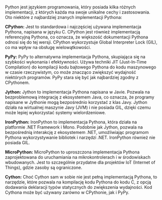 Python jest językiem programowania, który posiada kilka różnych implementacji, z których każda ma swoje unikalne cechy i zastosowania. 
Oto niektóre z najbardziej znanych implementacji Pythona:

**CPython:** 
Jest to standardowa i najczęściej używana implementacja Pythona, napisana w języku C. 
CPython jest również implementacją referencyjną Pythona, co oznacza, że większość dokumentacji Pythona odnosi się do tej wersji. 
CPython wykorzystuje Global Interpreter Lock (GIL), co ma wpływ na obsługę wielowątkowości.

**PyPy:** 
PyPy to alternatywna implementacja Pythona, skupiająca się na szybkości wykonania i efektywności. 
Używa techniki JIT (Just-In-Time Compilation) do kompilacji kodu bajtowego Pythona do kodu maszynowego w czasie rzeczywistym, 
co może znacząco zwiększyć wydajność niektórych programów. PyPy stara się być jak najbardziej zgodny z CPythonem.

**Jython:** 
Jython to implementacja Pythona napisana w Javie. Pozwala na bezproblemową integrację z ekosystemem Java, 
co oznacza, że programy napisane w Jythonie mogą bezpośrednio korzystać z klas Javy. 
Jython działa na wirtualnej maszynie Javy (JVM) i nie posiada GIL, dzięki czemu może lepiej wykorzystać systemy wielordzeniowe.

**IronPython:** 
IronPython to implementacja Pythona, która działa na platformie .NET Framework i Mono. 
Podobnie jak Jython, pozwala na bezpośrednią interakcję z ekosystemem .NET, umożliwiając programom Pythona 
wykorzystywanie bibliotek i narzędzi .NET. IronPython również nie posiada GIL.

**MicroPython:** 
MicroPython to uproszczona implementacja Pythona zaprojektowana do uruchamiania na mikrokontrolerach i w środowiskach wbudowanych. 
Jest to szczególnie przydatne dla projektów IoT (Internet of Things), gdzie zasoby są ograniczone.

**Cython:** 
Choć Cython sam w sobie nie jest pełną implementacją Pythona, to narzędzie, które pozwala na kompilację kodu Pythona do kodu C, 
z opcją dodawania deklaracji typów statycznych do zwiększenia wydajności. Kod Cythona może być używany zarówno w CPythonie, jak i PyPy.